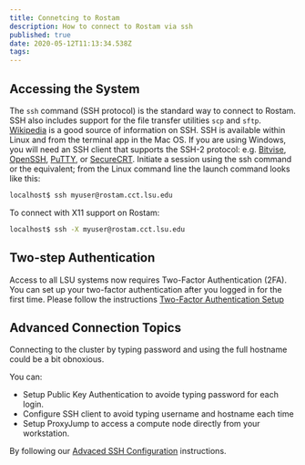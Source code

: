 ```yaml
---
title: Connetcing to Rostam
description: How to connect to Rostam via ssh
published: true
date: 2020-05-12T11:13:34.538Z
tags: 
---
```


## Accessing the System

The `ssh` command (SSH protocol) is the standard way to connect to Rostam. SSH also includes support for the file transfer utilities `scp` and `sftp`. [Wikipedia](https://en.wikipedia.org/wiki/Secure_Shell) is a good source of information on SSH. SSH is available within Linux and from the terminal app in the Mac OS. If you are using Windows, you will need an SSH client that supports the SSH-2 protocol: e.g. [Bitvise](http://www.bitvise.com/), [OpenSSH](http://www.openssh.com/), [PuTTY](http://www.putty.org/), or [SecureCRT](https://www.vandyke.com/products/securecrt/). Initiate a session using the ssh command or the equivalent; from the Linux command line the launch command looks like this:

```bash
localhost$ ssh myuser@rostam.cct.lsu.edu
```

To connect with X11 support on Rostam:

```bash
localhost$ ssh -X myuser@rostam.cct.lsu.edu
```

## Two-step Authentication

Access to all LSU systems now requires Two-Factor Authentication (2FA). You can set up your two-factor authentication after you logged in for the first time. Please follow the instructions [Two-Factor Authentication Setup](/ssh/otp)

## Advanced Connection Topics

Connecting to the cluster by typing password and using the full hostname could be a bit obnoxious.

You can:

- Setup Public Key Authentication to avoide typing password for each login.
- Configure SSH client to avoid typing username and hostname each time
- Setup ProxyJump to access a compute node directly from your workstation.

By following our [Advaced SSH Configuration](/ssh/advanced_ssh) instructions.
